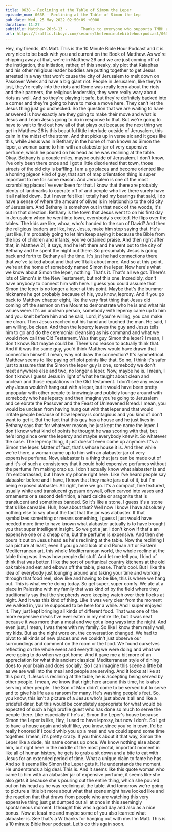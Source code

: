 ```yaml
---
title: 0638 – Reclining at the Table of Simon the Leper
episode_num: 0638 – Reclining at the Table of Simon the Lep
pub_date: Wed, 25 May 2022 02:50:09 +0000
duration: 11:27
subtitle: Matthew 26:6-13 -      Thanks to everyone who supports TMBH at  You're the reason we can all do this together!  Music written and performed by .
url: https://traffic.libsyn.com/secure/thetenminutebiblehourpodcast/0638__Reclining_at_the_Table_of_Simon_the_Leper.mp3
---
```


 Hey, my friends, it's Matt. This is the 10 Minute Bible Hour Podcast and it is very nice to be back with you and current on the Book of Matthew. As we're chipping away at that, we're in Matthew 26 and we are just coming off of the instigation, the initiation, rather, of this sneaky, sly plot that Kaiaphas and his other religious leader buddies are putting together to get Jesus arrested in a way that won't cause the city of Jerusalem to melt down on Passover Week and have a big giant riot. People in Jerusalem, like they're just, they're really into the riots and Rome was really leery about the riots and their partners, the religious leadership, they were really wary about riots as well. And so they're playing it safe, but they're definitely backed into a corner and they're going to have to make a move here. They can't let the Jesus thing just go unchecked. So the question that we are waiting to have answered is how exactly are they going to make their move and what is Jesus and Team Jesus going to do in response to that. But we're going to have to wait to find out how all of that plays out because the next thing we get in Matthew 26 is this beautiful little interlude outside of Jerusalem, this calm in the midst of the storm. And that picks up in verse six and it goes like this, while Jesus was in Bethany in the home of man known as Simon the leper, a woman came to him with an alabester jar of very expensive perfume, which he poured on his head as he was reclining at the table. Okay. Bethany is a couple miles, maybe outside of Jerusalem. I don't know. I've only been there once and I got a little disoriented that town, those streets of the old city is baffling. I am a go places and become oriented like a homing pigeon kind of guy, that sort of map orientation thing is super important to me for some reason. And Jerusalem is one of the most scrambling places I've ever been for that. I know that there are probably plenty of landmarks to operate off of and people who live there surely have it all nailed down. But I never felt like I totally had my bearings that said, I do have a sense of where the amount of olives is in relationship to the old city of Jerusalem. And Bethany is somehow out in that neck of the woods, it's out in that direction. Bethany is the town that Jesus went to on his first day in Jerusalem when he went into town, everybody's excited. He flips over the tables. The kids are like, whoa, who's handed to the son of David? And then the religious leaders are like, hey, Jesus, make him stop saying that. He's just like, I'm probably going to let him keep saying it because the Bible from the lips of children and infants, you've ordained praise. And then right after that, in Matthew 21, it says, and he left there and he went out to the city of Bethany and he spent the night out there. So presumably Jesus is going back and forth to Bethany all the time. It's just he had connections there that we've talked about and that we'll talk about more. And so at this point, we're at the home of somebody named Simon the leper. Now here's what we know about Simon the leper, nothing. That's it. That's all we got. There's lots of Simon's in the New Testament, but not this one. Incredibly, don't have anybody to connect him with here. I guess you could assume that Simon the leper is no longer a leper at this point. Maybe that's the bummer nickname he got probably because of his, you know, leprosy. And if you go back to Matthew chapter eight, like the very first thing that Jesus did coming off the sermon on the Mount to demonstrate who he is and what his values were. It's an unclean person, somebody with lepercy came up to him and you knelt before him and he said, Lord, if you're willing, you can make me clean. Then Jesus reached out his hand and touched the man. He said, I am willing, be clean. And then the lepercy leaves the guy and Jesus tells him to go and do the ceremonial cleansing as his command and what we would now call the Old Testament. Was that guy Simon the leper? I mean, I don't know. But maybe could be. There's no reason to actually think that. And if it was the same guy, you'd think Matthew would have drawn that connection himself. I mean, why not draw the connection? It's symmetrical. Matthew seems to like paying off plot points like that. So no, I think it's safer just to assume that the Simon the leper guy is one, somebody we don't meet anywhere else and two, no longer a leper. Now, maybe he is. I mean, I don't know. I guess Jesus in light of what he taught about clean and unclean and those regulations in the Old Testament. I don't see any reason why Jesus wouldn't hang out with a leper, but it would have been pretty unpopular with other people to knowingly and publicly lounge around with somebody who has lepercy and then imagine you're going to Jerusalem and celebrate the Passover and the Feast of Unleavened Bread. I mean, you would be unclean from having hung out with that leper and that would irritate people because of how lepercy is contagious and you kind of don't want to get it. But the fact that this guy has a house and he just lives in Bethany says that for whatever reason, he just kept the name the leper. I don't know what kind of points he thought he was scoring with that, but he's long since over the lepercy and maybe everybody knew it. So whatever the case. The lepercy thing, it just doesn't even come up anymore. It's a Simon the leper. Matter of fact, that's whose house it is. And then while we're there, a woman came up to him with an alabaster jar of very expensive perfume. Now, alabaster is a thing that jars can be made out of and it's of such a consistency that it could hold expensive perfumes without the perfume I'm making crap up. I don't actually know what alabaster is and I'm embarrassed, but I have my phone right here. Like I've heard people say alabaster before and I have, I know that they make jars out of it, but I'm being exposed alabaster. All right, here we go. It's a compact, fine textured, usually white and translucent gypsum drywall, often carved into vases and ornaments or a second definition, a hard calcite or aragonite that is translucent and sometimes banded. So it's like a stone, I guess it's a stone that's like carvable. Huh, how about that? Well now I know I have absolutely nothing else to say about the fact that the jar was alabaster. If that symbolizes something or means something, I guess I just would have needed more time to have known what alabaster actually is to have brought you that super intelligent insight. So we got a jar. I don't know if that's an expensive one or a cheap one, but the perfume is expensive. And then she pours it out on Jesus head as he's reclining at the table. Now the reclining I can picture at least, even if you go and look at old Roman art or Eastern Mediterranean art, this whole Mediterranean world, the whole recline at the table thing was it was how people did stuff. And let me tell you, I kind of think that was better. I like the sort of puritanical country kitchens at the old oak table and eat and elbows off the table, please. That's cool. But I like the idea of everybody just lounging around and taking your time and working through that food reel, slow like and having to be like, this is where we hang out. This is what we're doing today. So get super, super comfy. We ate at a place in Palestine with my family that was kind of by the field where they traditionally say that the shepherds were keeping watch over their flocks at night. And it was this kind of thing. Like it was very clear from the moment we walked in, you're supposed to be here for a while. And I super enjoyed it. They just kept bringing all kinds of different food. That was one of the more expensive meals I've ever eaten in my entire life, but it was neat because it was more than a meal and we got a long ways into the night. And even just, I mean, I was there with my family. So like I know them really well, my kids. But as the night wore on, the conversation changed. We had to pivot to all kinds of new places and we couldn't just observe our surroundings and comment on the room or the food. We found ourselves reflecting on the whole event and everything we were doing and what we were going to do when we got home. And it gave me a bit more of an appreciation for what this ancient classical Mediterranean style of dining does to your brain and does socially. So I can imagine this scene a little bit as we are well into the meal and people are serving. And it looks at like at this point, if Jesus is reclining at the table, he is accepting being served by other people. I mean, we know that right here around this time, he is also serving other people. The Son of Man didn't come to be served but to serve and to give his life as a ransom for many. He's washing people's feet. So, you know, this isn't a picture of a Jesus who's just above it all and like a prideful diner, but this would be completely appropriate for what would be expected of such a high profile guest who has done so much to serve the people there. Like especially if he's at Simon the Leper's house because Simon the Leper is like, Hey, I used to have leprosy, but now I don't. So I get to have a house again and stuff like, you know, since you're in town, I'd be really honored if I could whip you up a meal and we could spend some time together. I mean, it's pretty crazy. If you think about it that way, Simon the Leper like a dude, his name comes up once. We know nothing else about him, but right here in the middle of the most pivotal, important moment in like all of human history, he gets to grab a sit down and a bite to eat with Jesus for an extended period of time. What a unique claim to fame he has. And so it seems like Simon the Leper gets it. He understands the moment. He understands a big deal. This is. And it seems like this quote woman who came to him with an alabaster jar of expensive perfume, it seems like she also gets it because she's pouring out the entire thing, which she poured out on his head as he was reclining at the table. And tomorrow we're going to picture a little bit more about what that scene might have looked like and the reaction that that draws from people who are watching this very expensive thing just get dumped out all at once in this seemingly spontaneous moment. I thought this was a good day and also as a nice bonus. Now at least me and maybe some of you also learned what alabaster is. See that's a W thanks for hanging out with me. I'm Matt. This is a 10 minute Bible hour podcast. Let's do this again soon.